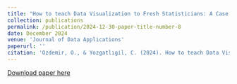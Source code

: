 ```yaml
---
title: "How to teach Data Visualization to Fresh Statisticians: A Case in Turkey (Accepted)"
collection: publications
permalink: /publication/2024-12-30-paper-title-number-8
date: December 2024
venue: 'Journal of Data Applications'
paperurl: ''
citation: 'Ozdemir, O., & Yozgatlıgil, C. (2024). How to teach Data Visualization to Fresh Statisticians: A Case in Turkey. Journal of Data Applications. Paper ID 1472118 (Accepted)'
---
```


[Download paper here]()

